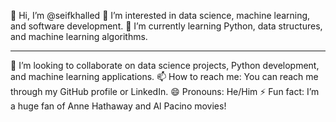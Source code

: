 👋 Hi, I’m @seifkhalled
👀 I’m interested in data science, machine learning, and software development.
🌱 I’m currently learning Python, data structures, and machine learning algorithms.
_____________________________________________________________________________________

💞️ I’m looking to collaborate on data science projects, Python development, and machine learning applications.
📫 How to reach me: You can reach me through my GitHub profile or LinkedIn.
😄 Pronouns: He/Him
⚡ Fun fact: I’m a huge fan of Anne Hathaway and Al Pacino movies!

<!---
seifkhalled/seifkhalled is a ✨ special ✨ repository because its `README.md` (this file) appears on your GitHub profile.
You can click the Preview link to take a look at your changes.
--->

